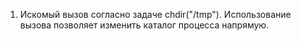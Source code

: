 1. Искомый вызов согласно задаче chdir("/tmp"). Использование вызова позволяет изменить каталог процесса напрямую.
